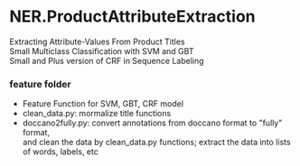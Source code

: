 # NER.ProductAttributeExtraction
Extracting Attribute-Values From Product Titles <br />
Small Multiclass Classification with SVM and GBT <br />
Small and Plus version of CRF in Sequence Labeling <br />
 
### feature folder
- Feature Function for SVM, GBT, CRF model
- clean_data.py: mormalize title functions
- doccano2fully.py: convert annotations from doccano format to "fully" format, <br />
  and clean the data by clean_data.py functions; extract the data into lists of words, labels, etc

